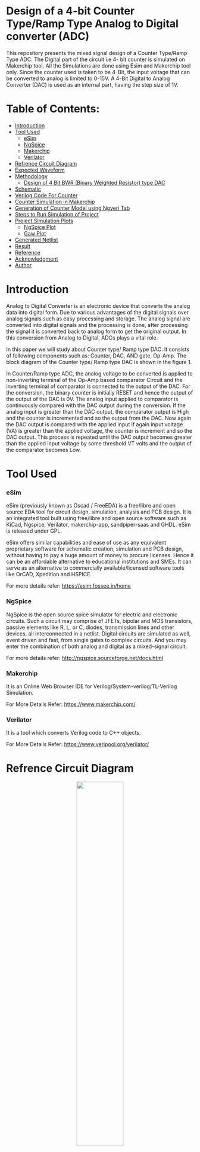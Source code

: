 # Design of a 4-bit Counter Type/Ramp Type Analog to Digital converter (ADC)
This repository presents the mixed signal design of a Counter Type/Ramp Type ADC. The Digital part of the circuit i.e 4- bit counter is simulated on Makerchip tool. All the Simulations are done using Esim and Makerchip tool only. Since the counter used is taken to be 4-Bit, the input voltage that can be converted to analog is limited to 0-15V. A 4-Bit Digital to Analog Converter (DAC) is used as an internal part, having the step size of 1V. 

# Table of Contents:
* [Introduction](#Introduction)
* [Tool Used](#Tool-Used)
    * [eSim](#eSim)
    * [NgSpice](#NgSpice)
    * [Makerchip](#Makerchip)
    * [Verilator](#Verilator)
* [Refrence Circuit Diagram](#Refrence-Circuit-Diagram)
* [Expected Waveform](#Expected-Waveform)
* [Methodology](#Methodology)
    * [Design of 4 Bit BWR (Binary Weighted Resistor) type DAC](#Design-of-4-Bit-BWR-(Binary-Weighted-Resistor)-type-DAC)
* [Schematic](#Schematic)
* [Verilog Code For Counter](#Verilog-Code-For-Counter)
* [Counter Simulation in Makerchip](#Counter-Simulation-in-Makerchip)
* [Generation of Counter Model using Ngveri Tab](#Generation-of-Counter-Model-using-Ngveri-Tab)
* [Steps to Run Simulation of Project](#Steps-to-Run-Simulation-of-Project)
* [Project Simulation Plots](#Project-Simulation-Plots)
   * [NgSpice Plot](#NgSpice-Plot)
   * [Gaw Plot](#Gaw-Plot)
* [Generated Netlist](#Generated-Netlist)
* [Result](#Result)
* [Reference](#Reference)
* [Acknowledgment](#Acknowledgment)
* [Author](#Author)

# Introduction

Analog to Digital Converter is an electronic device that converts the analog data into digital form. Due to various advantages of the digital signals over analog signals such as easy processing and storage. The analog signal are converted into digital signals and the processing is done, after processing the signal it is converted back to analog form to get the original output. In this conversion from Analog to Digital, ADCs plays a vital role. 

In this paper we will study about Counter type/ Ramp type DAC. It consists of following components such as: Counter, DAC, AND gate, Op-Amp. The block diagram of the Counter type/ Ramp type DAC is shown in the figure 1. 

In Counter/Ramp type ADC, the analog voltage to be converted is applied to non-inverting terminal of the Op-Amp based comparator Circuit and the inverting terminal of comparator is connected to the output of the DAC. For the conversion, the binary counter is initially RESET and hence the output of the output of the DAC is 0V. The analog input applied to comparator is continuously compared with the DAC output during the conversion. If the analog input is greater than the DAC output, the comparator output is High and the counter is incremented and so the output from the DAC. Now again the DAC output is compared with the applied input if again input voltage (VA) is greater than the
applied voltage, the counter is increment and so the DAC output. This process is repeated until the DAC output becomes greater than the applied input voltage by some threshold VT volts and the output of the comparator becomes Low.

# Tool Used

### eSim

eSim (previously known as Oscad / FreeEDA) is a free/libre and open source EDA tool for circuit design, simulation, analysis and PCB design. It is an integrated tool built using free/libre and open source software such as KiCad, Ngspice, Verilator, makerchip-app, sandpiper-saas and GHDL. eSim is released under GPL.

eSim offers similar capabilities and ease of use as any equivalent proprietary software for schematic creation, simulation and PCB design, without having to pay a huge amount of money to procure licenses. Hence it can be an affordable alternative to educational institutions and SMEs. It can serve as an alternative to commercially available/licensed software tools like OrCAD, Xpedition and HSPICE.

For more details refer:
https://esim.fossee.in/home

### NgSpice

NgSpice is the open source spice simulator for electric and electronic circuits. Such a circuit may comprise of JFETs, bipolar and MOS transistors, passive elements like R, L, or C, diodes, transmission lines and other devices, all interconnected in a netlist. Digital circuits are simulated as well, event driven and fast, from single gates to complex circuits. And you may enter the combination of both analog and digital as a mixed-signal circuit.

For more details refer:
http://ngspice.sourceforge.net/docs.html

### Makerchip

It is an Online Web Browser IDE for Verilog/System-verilog/TL-Verilog Simulation. 

For More Details Refer:
https://www.makerchip.com/

### Verilator

It is a tool which converts Verilog code to C++ objects. 

For More Details Refer:
https://www.veripool.org/verilator/

# Refrence Circuit Diagram

<p align="center" width="100%">

   <img width="50%" src="https://user-images.githubusercontent.com/65393666/157244403-f671f3cb-c73f-40b5-b94b-fdc5db8d8e6f.png">
   
</p>

<p align="center">
<b>Fig:1 Reference Circuit of Counter Type/ Ramp Type</b></br>
</p>

# Expected Waveform

<p align="center" width="100%">

   <img width="50%" src="https://user-images.githubusercontent.com/65393666/157245675-5bc4f9ef-db2a-44a0-b419-90cc7cafa69b.jpg">
   
</p>

<p align="center">
<b>Fig:2 Reference waveform of 4-Bit Counter Type ADC</b></br>
</p>

# Methodology

In counter-type ADC, a low signal on reset initiates the A/D conversion. As conversion begins, we get the digital equivalent output at the output of the counter The output of the counter is then applied to a DAC(Digital to Analog Converter). Furthur the DAC output is compared with the applied analog input voltage. The output of this comparator controls the clock signal of the counter. As long as the applied analog signal is greater than the DAC output, the output of the comparator remains High and the counter is incremented. A time is reached when the DAC output becomes greater than the applied voltage by a threshold voltage VT then the output of the comparator becomes Low and the clock to the counter is disabled. At this time the digital signal available on the output of the counter is the digital equivalent of applied analog input voltage. So as we need to design a DAC which is the internal part of this ADC.

### Design of 4 Bit BWR (Binary Weighted Resistor) type DAC

 
